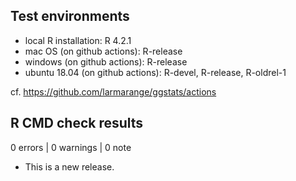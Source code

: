 ## Test environments

* local R installation: R 4.2.1
* mac OS (on github actions): R-release
* windows (on github actions): R-release
* ubuntu 18.04 (on github actions): R-devel, R-release, R-oldrel-1

cf. https://github.com/larmarange/ggstats/actions

## R CMD check results

0 errors | 0 warnings | 0 note

* This is a new release.
